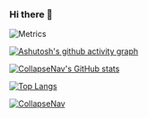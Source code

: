 ### Hi there 👋

![Metrics](https://metrics.lecoq.io/collapsenav?template=classic&base=header%2C%20activity%2C%20community%2C%20repositories%2C%20metadata&base.indepth=false&base.hireable=false&base.skip=false&config.timezone=Asia%2FHong_Kong)

<!-- Snake Code Contribution Map 贪吃蛇代码贡献图 -->

[![Ashutosh's github activity graph](https://github-readme-activity-graph.vercel.app/graph?username=collapsenav&theme=dracula)](https://github.com/collapsenav?tab=repositories)

[![CollapseNav's GitHub stats](https://github-readme-stats.vercel.app/api?username=collapsenav&theme=algolia)](https://github.com/CollapseNav?tab=repositories)


[![Top Langs](https://github-readme-stats.vercel.app/api/top-langs/?username=collapsenav&layout=compact&theme=algolia)](https://github.com/CollapseNav?tab=repositories)


[![CollapseNav](https://github-profile-trophy.vercel.app/?username=collapsenav&theme=onedark)](https://github.com/CollapseNav?tab=repositories)

<!--START_SECTION:activity-->
